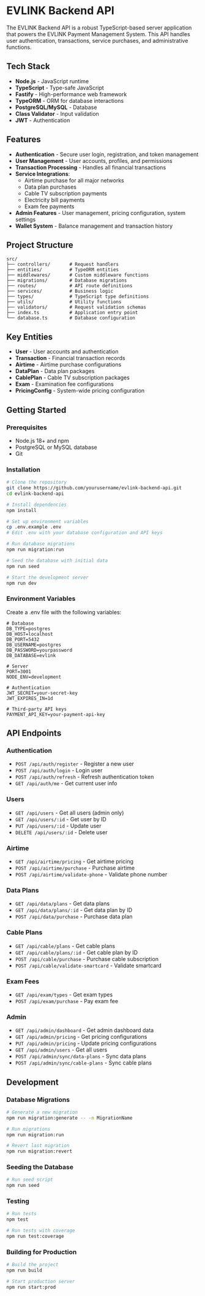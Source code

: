 # EVLINK Backend API

The EVLINK Backend API is a robust TypeScript-based server application that powers the EVLINK Payment Management System. This API handles user authentication, transactions, service purchases, and administrative functions.

## Tech Stack

- **Node.js** - JavaScript runtime
- **TypeScript** - Type-safe JavaScript
- **Fastify** - High-performance web framework
- **TypeORM** - ORM for database interactions
- **PostgreSQL/MySQL** - Database
- **Class Validator** - Input validation
- **JWT** - Authentication

## Features

- **Authentication** - Secure user login, registration, and token management
- **User Management** - User accounts, profiles, and permissions
- **Transaction Processing** - Handles all financial transactions
- **Service Integrations**:
  - Airtime purchase for all major networks
  - Data plan purchases
  - Cable TV subscription payments
  - Electricity bill payments
  - Exam fee payments
- **Admin Features** - User management, pricing configuration, system settings
- **Wallet System** - Balance management and transaction history

## Project Structure

```
src/
├── controllers/       # Request handlers
├── entities/          # TypeORM entities
├── middlewares/       # Custom middleware functions
├── migrations/        # Database migrations
├── routes/            # API route definitions
├── services/          # Business logic
├── types/             # TypeScript type definitions
├── utils/             # Utility functions
├── validators/        # Request validation schemas
├── index.ts           # Application entry point
└── database.ts        # Database configuration
```

## Key Entities

- **User** - User accounts and authentication
- **Transaction** - Financial transaction records
- **Airtime** - Airtime purchase configurations
- **DataPlan** - Data plan packages
- **CablePlan** - Cable TV subscription packages
- **Exam** - Examination fee configurations
- **PricingConfig** - System-wide pricing configuration

## Getting Started

### Prerequisites

- Node.js 18+ and npm
- PostgreSQL or MySQL database
- Git

### Installation

```bash
# Clone the repository
git clone https://github.com/yourusername/evlink-backend-api.git
cd evlink-backend-api

# Install dependencies
npm install

# Set up environment variables
cp .env.example .env
# Edit .env with your database configuration and API keys

# Run database migrations
npm run migration:run

# Seed the database with initial data
npm run seed

# Start the development server
npm run dev
```

### Environment Variables

Create a .env file with the following variables:

```
# Database
DB_TYPE=postgres
DB_HOST=localhost
DB_PORT=5432
DB_USERNAME=postgres
DB_PASSWORD=yourpassword
DB_DATABASE=evlink

# Server
PORT=3001
NODE_ENV=development

# Authentication
JWT_SECRET=your-secret-key
JWT_EXPIRES_IN=1d

# Third-party API keys
PAYMENT_API_KEY=your-payment-api-key
```

## API Endpoints

### Authentication
- `POST /api/auth/register` - Register a new user
- `POST /api/auth/login` - Login user
- `POST /api/auth/refresh` - Refresh authentication token
- `GET /api/auth/me` - Get current user info

### Users
- `GET /api/users` - Get all users (admin only)
- `GET /api/users/:id` - Get user by ID
- `PUT /api/users/:id` - Update user
- `DELETE /api/users/:id` - Delete user

### Airtime
- `GET /api/airtime/pricing` - Get airtime pricing
- `POST /api/airtime/purchase` - Purchase airtime
- `POST /api/airtime/validate-phone` - Validate phone number

### Data Plans
- `GET /api/data/plans` - Get data plans
- `GET /api/data/plans/:id` - Get data plan by ID
- `POST /api/data/purchase` - Purchase data plan

### Cable Plans
- `GET /api/cable/plans` - Get cable plans
- `GET /api/cable/plans/:id` - Get cable plan by ID
- `POST /api/cable/purchase` - Purchase cable subscription
- `POST /api/cable/validate-smartcard` - Validate smartcard

### Exam Fees
- `GET /api/exam/types` - Get exam types
- `POST /api/exam/purchase` - Pay exam fee

### Admin
- `GET /api/admin/dashboard` - Get admin dashboard data
- `GET /api/admin/pricing` - Get pricing configurations
- `PUT /api/admin/pricing` - Update pricing configurations
- `GET /api/admin/users` - Get all users
- `POST /api/admin/sync/data-plans` - Sync data plans
- `POST /api/admin/sync/cable-plans` - Sync cable plans

## Development

### Database Migrations

```bash
# Generate a new migration
npm run migration:generate -- -n MigrationName

# Run migrations
npm run migration:run

# Revert last migration
npm run migration:revert
```

### Seeding the Database

```bash
# Run seed script
npm run seed
```

### Testing

```bash
# Run tests
npm test

# Run tests with coverage
npm run test:coverage
```

### Building for Production

```bash
# Build the project
npm run build

# Start production server
npm run start:prod
```

